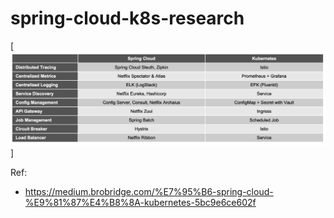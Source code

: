 # spring-cloud-k8s-research

[<img alt="alt_text" src="img/p1.png" />]

Ref:
- https://medium.brobridge.com/%E7%95%B6-spring-cloud-%E9%81%87%E4%B8%8A-kubernetes-5bc9e6ce602f